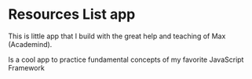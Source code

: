 # Resources List app

This is little app that I build with the great help and teaching of Max (Academind).

Is a cool app to practice fundamental concepts of my favorite JavaScript Framework
